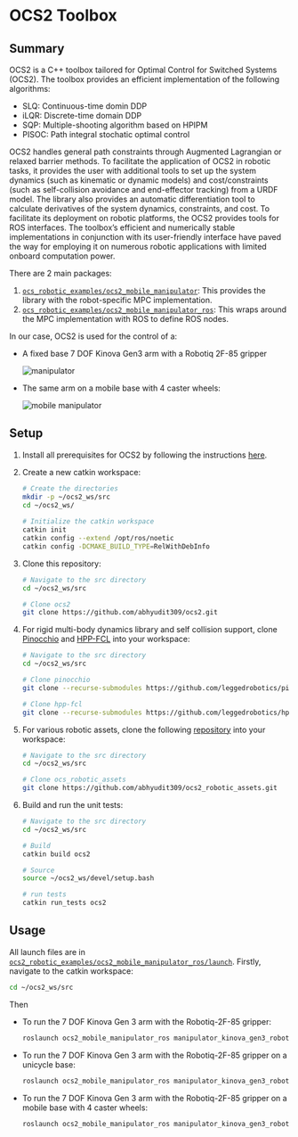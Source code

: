 # OCS2 Toolbox

## Summary

OCS2 is a C++ toolbox tailored for Optimal Control for Switched Systems (OCS2). The toolbox provides an efficient implementation of the following algorithms:

* SLQ: Continuous-time domin DDP
* iLQR: Discrete-time domain DDP
* SQP: Multiple-shooting algorithm based on HPIPM
* PISOC: Path integral stochatic optimal control

OCS2 handles general path constraints through Augmented Lagrangian or relaxed barrier methods. To facilitate the application of OCS2 in robotic tasks, it provides the user with additional tools to set up the system dynamics (such as kinematic or dynamic models) and cost/constraints (such as self-collision avoidance and end-effector tracking) from a URDF model. The library also provides an automatic differentiation tool to calculate derivatives of the system dynamics, constraints, and cost. To facilitate its deployment on robotic platforms, the OCS2 provides tools for ROS interfaces. The toolbox’s efficient and numerically stable implementations in conjunction with its user-friendly interface have paved the way for employing it on numerous robotic applications with limited onboard computation power.

There are 2 main packages:

1. [`ocs_robotic_examples/ocs2_mobile_manipulator`](ocs_robotic_examples/ocs2_mobile_manipulator): This provides the library with the robot-specific MPC implementation.
2. [`ocs_robotic_examples/ocs2_mobile_manipulator_ros`](ocs_robotic_examples/ocs2_mobile_manipulator_ros): This wraps around the MPC implementation with ROS to define ROS nodes.

In our case, OCS2 is used for the control of a:

* A fixed base 7 DOF Kinova Gen3 arm with a Robotiq 2F-85 gripper

  ![manipulator](https://i.imgur.com/d6nmfcN.gif)

* The same arm on a mobile base with 4 caster wheels:

  ![mobile manipulator](https://i.imgur.com/f6akezz.gif)

## Setup

1. Install all prerequisites for OCS2 by following the instructions [here](https://leggedrobotics.github.io/ocs2/installation.html).

2. Create a new catkin workspace:

   ```bash
   # Create the directories
   mkdir -p ~/ocs2_ws/src
   cd ~/ocs2_ws/
  
   # Initialize the catkin workspace
   catkin init
   catkin config --extend /opt/ros/noetic
   catkin config -DCMAKE_BUILD_TYPE=RelWithDebInfo
   ```

3. Clone this repository:

    ```bash
    # Navigate to the src directory
    cd ~/ocs2_ws/src

    # Clone ocs2
    git clone https://github.com/abhyudit309/ocs2.git
    ```

4. For rigid multi-body dynamics library and self collision support, clone [Pinocchio](https://github.com/stack-of-tasks/pinocchio) and [HPP-FCL](https://github.com/humanoid-path-planner/hpp-fcl) into your workspace:

    ```bash
    # Navigate to the src directory
    cd ~/ocs2_ws/src
    
    # Clone pinocchio
    git clone --recurse-submodules https://github.com/leggedrobotics/pinocchio.git
    
    # Clone hpp-fcl
    git clone --recurse-submodules https://github.com/leggedrobotics/hpp-fcl.git
    ```

5. For various robotic assets, clone the following [repository](https://github.com/abhyudit309/ocs2_robotic_assets) into your workspace:

    ```bash
    # Navigate to the src directory
    cd ~/ocs2_ws/src
    
    # Clone ocs_robotic_assets
    git clone https://github.com/abhyudit309/ocs2_robotic_assets.git
    ```    

6. Build and run the unit tests:

    ```bash
    # Navigate to the src directory
    cd ~/ocs2_ws/src
    
    # Build
    catkin build ocs2

    # Source
    source ~/ocs2_ws/devel/setup.bash

    # run tests
    catkin run_tests ocs2
    ```
   
## Usage

All launch files are in [`ocs2_robotic_examples/ocs2_mobile_manipulator_ros/launch`](ocs2_robotic_examples/ocs2_mobile_manipulator_ros/launch). Firstly, navigate to the catkin workspace:

 ```bash
 cd ~/ocs2_ws/src
 ```

Then
* To run the 7 DOF Kinova Gen 3 arm with the Robotiq-2F-85 gripper:

   ```bash
   roslaunch ocs2_mobile_manipulator_ros manipulator_kinova_gen3_robotiq_2f_85.launch
   ```

* To run the 7 DOF Kinova Gen 3 arm with the Robotiq-2F-85 gripper on a unicycle base:

   ```bash
   roslaunch ocs2_mobile_manipulator_ros manipulator_kinova_gen3_robotiq_2f_85_platform_v1.launch
   ```

* To run the 7 DOF Kinova Gen 3 arm with the Robotiq-2F-85 gripper on a mobile base with 4 caster wheels:

   ```bash
   roslaunch ocs2_mobile_manipulator_ros manipulator_kinova_gen3_robotiq_2f_85_platform_v2.launch
   ```
